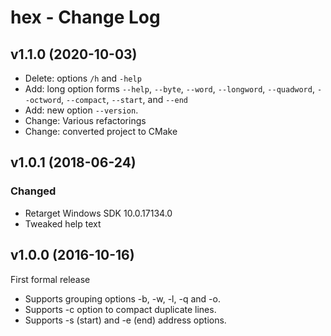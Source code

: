 hex - Change Log
====================================================================================================

v1.1.0  (2020-10-03)
---------------------
  - Delete: options `/h` and `-help`
  - Add: long option forms `--help`, `--byte`, `--word`, `--longword`, `--quadword`, `--octword`,
    `--compact`, `--start`, and `--end`
  - Add: new option `--version`.
  - Change: Various refactorings
  - Change: converted project to CMake


v1.0.1  (2018-06-24)
---------------------
### Changed
  - Retarget Windows SDK 10.0.17134.0
  - Tweaked help text


v1.0.0  (2016-10-16)
---------------------
First formal release

  - Supports grouping options -b, -w, -l, -q and -o.
  - Supports -c option to compact duplicate lines.
  - Supports -s (start) and -e (end) address options.
